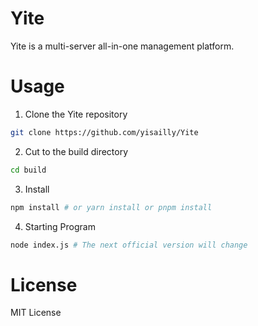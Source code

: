# Yite
 Yite is a multi-server all-in-one management platform.

# Usage
 1. Clone the Yite repository

 ```bash
 git clone https://github.com/yisailly/Yite
 ```

 2. Cut to the build directory

 ```bash
 cd build
 ```

 3. Install

 ```bash
 npm install # or yarn install or pnpm install
 ```

 4. Starting Program

 ```bash
 node index.js # The next official version will change
 ```

# License
 MIT License
